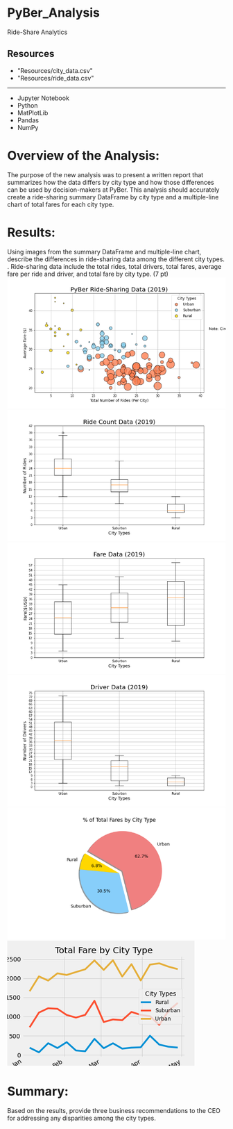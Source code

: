 # PyBer_Analysis
Ride-Share Analytics

## Resources
- "Resources/city_data.csv"
- "Resources/ride_data.csv"
___
- Jupyter Notebook
- Python
- MatPlotLib
- Pandas
- NumPy

# Overview of the Analysis:
The purpose of the new analysis was to present a written report that summarizes how the data differs by city type and how those differences can be used by decision-makers at PyBer. This analysis should accurately create a ride-sharing summary DataFrame by city type and a multiple-line chart of total fares for each city type.

# Results:
Using images from the summary DataFrame and multiple-line chart, describe the differences in ride-sharing data among the different city types.
. Ride-sharing data include the total rides, total drivers, total fares, average fare per ride and driver, and total fare by city type. (7 pt)
![image_name](analysis/Fig1.png)
![image_name](analysis/Fig2.png)
![image_name](analysis/Fig3.png)
![image_name](analysis/Fig4.png)
![image_name](analysis/Fig5.png)
![image_name](analysis/Final_Fare.png)

# Summary:
Based on the results, provide three business recommendations to the CEO for addressing any disparities among the city types.

